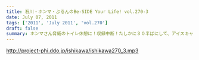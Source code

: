 ```yaml
---
title: 石川・ホンマ・ぶるんのBe-SIDE Your Life! vol.270-3
date: July 07, 2011
tags: ['2011', 'July 2011', 'vol.270']
draft: false
summary: ホンマさん脅威のトイレ休憩に！収録中断！たしかに３０半ばにして、アイスキャンデーでお腹をゆるくするというのは・・・「かわいく」はないな。NAMAE
---
```


http://project-phi.ddo.jp/ishikawa/ishikawa270_3.mp3
